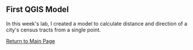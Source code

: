 ## First QGIS Model
In this week's lab, I created a model to calculate distance and direction of a city's census tracts from a single point. 

[Return to Main Page](index.md)
